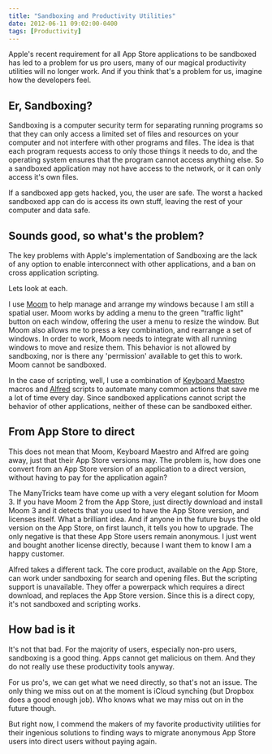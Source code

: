 ```yaml
---
title: "Sandboxing and Productivity Utilities"
date: 2012-06-11 09:02:00-0400
tags: [Productivity]
---
```


Apple's recent requirement for all App Store applications to be sandboxed has led to a problem for us pro users, many of our magical productivity utilities will no longer work. And if you think that's a problem for us, imagine how the developers feel.

## Er, Sandboxing?

Sandboxing is a computer security term for separating running programs so that they can only access a limited set of files and resources on your computer and not interfere with other programs and files. The idea is that each program requests access to only those things it needs to do, and the operating system ensures that the program cannot access anything else. So a sandboxed application may not have access to the network, or it can only access it's own files.

If a sandboxed app gets hacked, you, the user are safe. The worst a hacked sandboxed app can do is access its own stuff, leaving the rest of your computer and data safe.

## Sounds good, so what's the problem?

The key problems with Apple's implementation of Sandboxing are the lack of any option to enable interconnect with other applications, and a ban on cross application scripting.

Lets look at each.

I use [Moom](http://manytricks.com/moom/) to help manage and arrange my windows because I am still a spatial user. Moom works by adding a menu to the green "traffic light" button on each window, offering the user a menu to resize the window. But Moom also allows me to press a key combination, and rearrange a set of windows. In order to work, Moom needs to integrate with all running windows to move and resize them. This behavior is not allowed by sandboxing, nor is there any 'permission' available to get this to work. Moom cannot be sandboxed.

In the case of scripting, well, I use a combination of [Keyboard Maestro](http://www.keyboardmaestro.com/main/) macros and [Alfred](http://www.alfredapp.com/) scripts to automate many common actions that save me a lot of time every day. Since sandboxed applications cannot script the behavior of other applications, neither of these can be sandboxed either.

## From App Store to direct

This does not mean that Moom, Keyboard Maestro and Alfred are going away, just that their App Store versions may. The problem is, how does one convert from an App Store version of an application to a direct version, without having to pay for the application again?

The ManyTricks team have come up with a very elegant solution for Moom 3. If you have Moom 2 from the App Store, just directly download and install Moom 3 and it detects that you used to have the App Store version, and licenses itself. What a brilliant idea. And if anyone in the future buys the old version on the App Store, on first launch, it tells you how to upgrade. The only negative is that these App Store users remain anonymous. I just went and bought another license directly, because I want them to know I am a happy customer.

Alfred takes a different tack. The core product, available on the App Store, can work under sandboxing for search and opening files. But the scripting support is unavailable. They offer a powerpack which requires a direct download, and replaces the App Store version. Since this is a direct copy, it's not sandboxed and scripting works.

## How bad is it

It's not that bad. For the majority of users, especially non-pro users, sandboxing is a good thing.  Apps cannot get malicious on them. And they do not really use these productivity tools anyway.

For us pro's, we can get what we need directly, so that's not an issue. The only thing we miss out on at the moment is iCloud synching (but Dropbox does a good enough job). Who knows what we may miss out on in the future though.

But right now, I commend the makers of my favorite productivity utilities for their ingenious solutions to finding ways to migrate anonymous App Store users into direct users without paying again.
